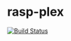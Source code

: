 # rasp-plex



[![Build Status](https://travis-ci.org/jrrombaldo/rasp-plex.svg?branch=master)](https://travis-ci.org/jrrombaldo/rasp-plex)